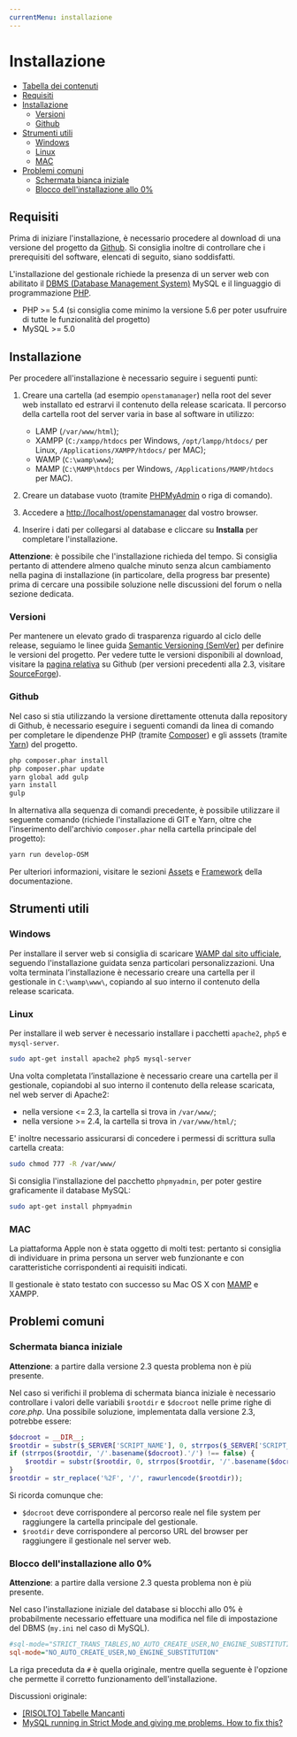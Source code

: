 ```yaml
---
currentMenu: installazione
---
```


# Installazione

<!-- TOC depthFrom:2 depthTo:6 orderedList:false updateOnSave:true withLinks:true -->

- [Tabella dei contenuti](#tabella-dei-contenuti)
- [Requisiti](#requisiti)
- [Installazione](#installazione)
  - [Versioni](#versioni)
  - [Github](#github)
- [Strumenti utili](#strumenti-utili)
  - [Windows](#windows)
  - [Linux](#linux)
  - [MAC](#mac)
- [Problemi comuni](#problemi-comuni)
  - [Schermata bianca iniziale](#schermata-bianca-iniziale)
  - [Blocco dell'installazione allo 0%](#blocco-dellinstallazione-allo-0%25)

<!-- /TOC -->

## Requisiti

Prima di iniziare l'installazione, è necessario procedere al download di una versione del progetto da [Github](https://github.com/devcode-it/openstamanager). Si consiglia inoltre di controllare che i prerequisiti del software, elencati di seguito, siano soddisfatti.

L'installazione del gestionale richiede la presenza di un server web con abilitato il [DBMS (Database Management System)](https://it.wikipedia.org/wiki/Database_management_system) MySQL e il linguaggio di programmazione [PHP](http://php.net/).

- PHP >= 5.4 (si consiglia come minimo la versione 5.6 per poter usufruire di tutte le funzionalità del progetto)
- MySQL >= 5.0

## Installazione

Per procedere all'installazione è necessario seguire i seguenti punti:

1. Creare una cartella (ad esempio `openstamanager`) nella root del sever web installato ed estrarvi il contenuto della release scaricata. Il percorso della cartella root del server varia in base al software in utilizzo:

   - LAMP (`/var/www/html`);
   - XAMPP (`C:/xampp/htdocs` per Windows, `/opt/lampp/htdocs/` per Linux, `/Applications/XAMPP/htdocs/` per MAC);
   - WAMP (`C:\wamp\www`);
   - MAMP (`C:\MAMP\htdocs` per Windows, `/Applications/MAMP/htdocs` per MAC).

2. Creare un database vuoto (tramite [PHPMyAdmin](http://localhost/phpmyadmin/) o riga di comando).
3. Accedere a <http://localhost/openstamanager> dal vostro browser.
4. Inserire i dati per collegarsi al database e cliccare su **Installa** per completare l'installazione.

**Attenzione**: è possibile che l'installazione richieda del tempo. Si consiglia pertanto di attendere almeno qualche minuto senza alcun cambiamento nella pagina di installazione (in particolare, della progress bar presente) prima di cercare una possibile soluzione nelle discussioni del forum o nella sezione dedicata.

### Versioni

Per mantenere un elevato grado di trasparenza riguardo al ciclo delle release, seguiamo le linee guida [Semantic Versioning (SemVer)](http://semver.org/) per definire le versioni del progetto. Per vedere tutte le versioni disponibili al download, visitare la [pagina relativa](https://github.com/devcode-it/openstamanager/releases) su Github (per versioni precedenti alla 2.3, visitare [SourceForge](https://sourceforge.net/projects/openstamanager/files/)).

### Github

Nel caso si stia utilizzando la versione direttamente ottenuta dalla repository di Github, è necessario eseguire i seguenti comandi da linea di comando per completare le dipendenze PHP (tramite [Composer](https://getcomposer.org/)) e gli asssets (tramite [Yarn](https://yarnpkg.com/)) del progetto.

```bash
php composer.phar install
php composer.phar update
yarn global add gulp
yarn install
gulp
```

In alternativa alla sequenza di comandi precedente, è possibile utilizzare il seguente comando (richiede l'installazione di GIT e Yarn, oltre che l'inserimento dell'archivio `composer.phar` nella cartella principale del progetto):

```bash
yarn run develop-OSM
```

Per ulteriori informazioni, visitare le sezioni [Assets](https://devcode-it.github.io/openstamanager/assets.html) e [Framework](https://devcode-it.github.io/openstamanager/framework.html) della documentazione.

## Strumenti utili

### Windows

Per installare il server web si consiglia di scaricare [WAMP dal sito ufficiale](http://www.wampserver.com/en/#download-wrapper), seguendo l'installazione guidata senza particolari personalizzazioni.
Una volta terminata l’installazione è necessario creare una cartella per il gestionale in `C:\wamp\www\`, copiando al suo interno il contenuto della release scaricata.

### Linux

Per installare il web server è necessario installare i pacchetti `apache2`, `php5` e `mysql-server`.

```bash
sudo apt-get install apache2 php5 mysql-server
```

Una volta completata l’installazione è necessario creare una cartella per il gestionale, copiandobi al suo interno il contenuto della release scaricata, nel web server di Apache2:

- nella versione &lt;= 2.3, la cartella si trova in `/var/www/`;
- nella versione >= 2.4, la cartella si trova in `/var/www/html/`;

E' inoltre necessario assicurarsi di concedere i permessi di scrittura sulla cartella creata:

```bash
sudo chmod 777 -R /var/www/
```

Si consiglia l'installazione del pacchetto `phpmyadmin`, per poter gestire graficamente il database MySQL:

```bash
sudo apt-get install phpmyadmin
```

### MAC

La piattaforma Apple non è stata oggetto di molti test: pertanto si consiglia di individuare in prima persona un server web funzionante e con caratteristiche corrispondenti ai requisiti indicati.

Il gestionale è stato testato con successo su Mac OS X con [MAMP](http://www.mamp.info/en/) e XAMPP.

## Problemi comuni

### Schermata bianca iniziale

**Attenzione**: a partire dalla versione 2.3 questa problema non è più presente.

Nel caso si verifichi il problema di schermata bianca iniziale è necessario controllare i valori delle variabili `$rootdir` e `$docroot` nelle prime righe di _core.php_. Una possibile soluzione, implementata dalla versione 2.3, potrebbe essere:

```php
$docroot = __DIR__;
$rootdir = substr($_SERVER['SCRIPT_NAME'], 0, strrpos($_SERVER['SCRIPT_NAME'], '/'));
if (strrpos($rootdir, '/'.basename($docroot).'/') !== false) {
    $rootdir = substr($rootdir, 0, strrpos($rootdir, '/'.basename($docroot).'/')).'/'.basename($docroot);
}
$rootdir = str_replace('%2F', '/', rawurlencode($rootdir));
```

Si ricorda comunque che:

- `$docroot` deve corrispondere al percorso reale nel file system per raggiungere la cartella principale del gestionale.
- `$rootdir` deve corrispondere al percorso URL del browser per raggiungere il gestionale nel server web.

### Blocco dell'installazione allo 0%

**Attenzione**: a partire dalla versione 2.3 questa problema non è più presente.

Nel caso l'installazione iniziale del database si blocchi allo 0% è probabilmente necessario effettuare una modifica nel file di impostazione del DBMS (`my.ini` nel caso di MySQL).

```ini
#sql-mode="STRICT_TRANS_TABLES,NO_AUTO_CREATE_USER,NO_ENGINE_SUBSTITUTION"
sql-mode="NO_AUTO_CREATE_USER,NO_ENGINE_SUBSTITUTION"
```

La riga preceduta da `#` è quella originale, mentre quella seguente è l'opzione che permette il corretto funzionamento dell'installazione.

Discussioni originale:

- [\[RISOLTO\] Tabelle Mancanti](http://www.openstamanager.com/forum/viewtopic.php?f=2&t=86981)
- [MySQL running in Strict Mode and giving me problems. How to fix this?](http://stackoverflow.com/questions/21667601/mysql-running-in-strict-mode-and-giving-me-problems-how-to-fix-this)
